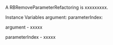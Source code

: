 A RBRemoveParameterRefactoring is xxxxxxxxx.Instance Variables	argument:		<Object>	parameterIndex:		<Object>argument	- xxxxxparameterIndex	- xxxxx